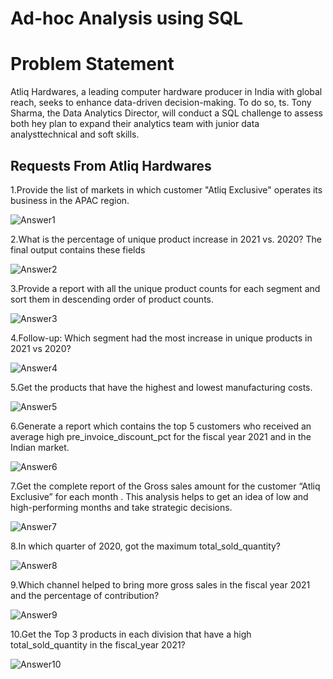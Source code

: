 # Ad-hoc Analysis using SQL

# Problem Statement
Atliq Hardwares, a leading computer hardware producer in India with global reach, seeks to enhance data-driven decision-making. To do so, ts. Tony Sharma, the Data Analytics Director, will conduct a SQL challenge to assess both hey plan to expand their analytics team with junior data analysttechnical and soft skills.

## Requests From Atliq Hardwares
1.Provide the list of markets in which customer "Atliq Exclusive" operates its business in the APAC region.

![Answer1](https://github.com/Viknesh-analyst/Ad-hoc-Analysis-using-SQL/blob/5d4678c2690ac664cf9f686d4fef5115195a0307/Answer%201.png)

2.What is the percentage of unique product increase in 2021 vs. 2020? The final output contains these fields

![Answer2](https://github.com/Viknesh-analyst/Ad-hoc-Analysis-using-SQL/blob/5d4678c2690ac664cf9f686d4fef5115195a0307/Answer%202.png)

3.Provide a report with all the unique product counts for each segment and sort them in descending order of product counts.

![Answer3](https://github.com/Viknesh-analyst/Ad-hoc-Analysis-using-SQL/blob/5d4678c2690ac664cf9f686d4fef5115195a0307/answer%203.png)

4.Follow-up: Which segment had the most increase in unique products in 2021 vs 2020?

![Answer4](https://github.com/Viknesh-analyst/Ad-hoc-Analysis-using-SQL/blob/5d4678c2690ac664cf9f686d4fef5115195a0307/Answer%204.png)

5.Get the products that have the highest and lowest manufacturing costs.

![Answer5](https://github.com/Viknesh-analyst/Ad-hoc-Analysis-using-SQL/blob/5d4678c2690ac664cf9f686d4fef5115195a0307/Answer%205.png)

6.Generate a report which contains the top 5 customers who received an average high pre_invoice_discount_pct for the fiscal year 2021 and in the Indian market.

![Answer6](https://github.com/Viknesh-analyst/Ad-hoc-Analysis-using-SQL/blob/5d4678c2690ac664cf9f686d4fef5115195a0307/Answer%206.png)

7.Get the complete report of the Gross sales amount for the customer “Atliq Exclusive” for each month . This analysis helps to get an idea of low and high-performing months and take strategic decisions.

![Answer7](https://github.com/Viknesh-analyst/Ad-hoc-Analysis-using-SQL/blob/5d4678c2690ac664cf9f686d4fef5115195a0307/Answer%207.png)

8.In which quarter of 2020, got the maximum total_sold_quantity?

![Answer8](https://github.com/Viknesh-analyst/Ad-hoc-Analysis-using-SQL/blob/5d4678c2690ac664cf9f686d4fef5115195a0307/Answer%208.png)

9.Which channel helped to bring more gross sales in the fiscal year 2021 and the percentage of contribution?

![Answer9](https://github.com/Viknesh-analyst/Ad-hoc-Analysis-using-SQL/blob/5d4678c2690ac664cf9f686d4fef5115195a0307/Answer%209.png)

10.Get the Top 3 products in each division that have a high total_sold_quantity in the fiscal_year 2021?

![Answer10](https://github.com/Viknesh-analyst/Ad-hoc-Analysis-using-SQL/blob/5d4678c2690ac664cf9f686d4fef5115195a0307/Answer%2010.png)


